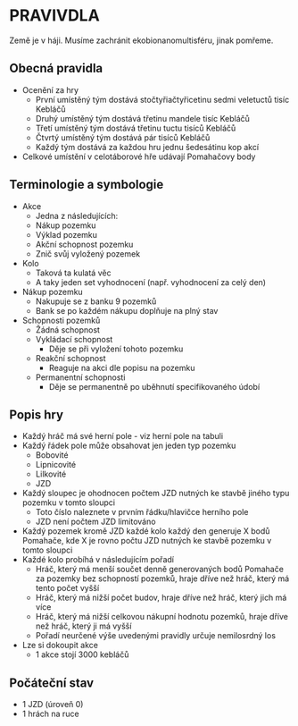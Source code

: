 # PRAVIVDLA

Země je v háji. Musíme zachránit ekobionanomultisféru, jinak pomřeme.

## Obecná pravidla

* Ocenění za hry
  * První umístěný tým dostává stočtyřiačtyřicetinu sedmi veletuctů
    tisíc Kebláčů
  * Druhý umístěný tým dostává třetinu mandele tisíc Kebláčů 
  * Třetí umístěný tým dostává třetinu tuctu tisíců Kebláčů
  * Čtvrtý umístěný tým dostává pár tisíců Kebláčů
  * Každý tým dostává za každou hru jednu šedesátinu kop akcí
* Celkové umístění v celotáborové hře udávají Pomahačovy body

## Terminologie a symbologie

* Akce
  * Jedna z následujících:
  * Nákup pozemku
  * Výklad pozemku
  * Akční schopnost pozemku
  * Znič svůj vyložený pozemek
* Kolo
  * Taková ta kulatá věc
  * A taky jeden set vyhodnocení (např. vyhodnocení za celý den)
* Nákup pozemku
  * Nakupuje se z banku 9 pozemků
  * Bank se po každém nákupu doplňuje na plný stav
* Schopnosti pozemků
  * Žádná schopnost
  * Vykládací schopnost
    * Děje se při vyložení tohoto pozemku
  * Reakční schopnost
    * Reaguje na akci dle popisu na pozemku
  * Permanentní schopnosti
    * Děje se permanentně po uběhnutí specifikovaného údobí

## Popis hry

* Každý hráč má své herní pole - viz herní pole na tabuli
* Každý řádek pole může obsahovat jen jeden typ pozemku
  * Bobovité
  * Lipnicovité
  * Lilkovité
  * JZD
* Každý sloupec je ohodnocen počtem JZD nutných ke stavbě jiného typu
  pozemku v tomto sloupci
  * Toto číslo naleznete v prvním řádku/hlavičce herního pole
  * JZD není počtem JZD limitováno
* Každý pozemek kromě JZD každé kolo každý den generuje X bodů
  Pomahače, kde X je rovno počtu JZD nutných ke stavbě pozemku v tomto
  sloupci
* Každé kolo probíhá v následujícím pořadí
  * Hráč, který má menší součet denně generovaných bodů Pomahače za
    pozemky bez schopností pozemků, hraje dříve než hráč, který má
    tento počet vyšší
  * Hráč, který má nižší počet budov, hraje dříve než hráč, který
    jich má více
  * Hráč, který má nižší celkovou nákupní hodnotu pozemků, hraje
    dříve než hráč, který ji má vyšší
  * Pořadí neurčené výše uvedenými pravidly určuje nemilosrdný los
* Lze si dokoupit akce
  * 1 akce stojí 3000 kebláčů

## Počáteční stav

* 1 JZD (úroveň 0)
* 1 hrách na ruce
